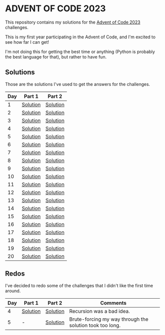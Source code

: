 # ADVENT OF CODE 2023

This repository contains my solutions for the [Advent of Code 2023](https://adventofcode.com/2023) challenges.

This is my first year participating in the Advent of Code, and I'm excited to see how far I can get!

I'm not doing this for getting the best time or anything (Python is probably the best language for that), but rather to have fun.

## Solutions

Those are the solutions I've used to get the answers for the challenges.

| Day | Part 1 | Part 2 |
| --- | ------ | ------ |
| 1 | [Solution](day-1/src/bin/part_1.rs) | [Solution](day-1/src/bin/part_2.rs) |
| 2 | [Solution](day-2/src/bin/part_1.rs) | [Solution](day-2/src/bin/part_2.rs) |
| 3 | [Solution](day-3/src/bin/part_1.rs) | [Solution](day-3/src/bin/part_2.rs) |
| 4 | [Solution](day-4/src/bin/part_1.rs) | [Solution](day-4/src/bin/part_2.rs) |
| 5 | [Solution](day-5/src/bin/part_1.rs) | [Solution](day-5/src/bin/part_2.rs) |
| 6 | [Solution](day-6/src/bin/part_1.rs) | [Solution](day-6/src/bin/part_2.rs) |
| 7 | [Solution](day-7/src/part_1/mod.rs) | [Solution](day-7/src/part_2/mod.rs) |
| 8 | [Solution](day-8/src/part_1/mod.rs) | [Solution](day-8/src/part_2/mod.rs) |
| 9 | [Solution](day-9/src/part_1/mod.rs) | [Solution](day-9/src/part_2/mod.rs) |
| 10 | [Solution](day-10/src/part_1/mod.rs) | [Solution](day-10/src/part_2/mod.rs) |
| 11 | [Solution](day-11/src/part_1/mod.rs) | [Solution](day-11/src/part_2/mod.rs) |
| 12 | [Solution](day-12/src/part_1/mod.rs) | [Solution](day-12/src/part_2/mod.rs) |
| 13 | [Solution](day-13/src/part_1/mod.rs) | [Solution](day-13/src/part_2/mod.rs) |
| 14 | [Solution](day-14/src/part_1/mod.rs) | [Solution](day-14/src/part_2/mod.rs) |
| 15 | [Solution](day-15/src/part_1/mod.rs) | [Solution](day-15/src/part_2/mod.rs) |
| 16 | [Solution](day-16/src/part1.rs) | [Solution](day-16/src/part2.rs) |
| 17 | [Solution](day-17/src/part_1/mod.rs) | [Solution](day-17/src/part_2/mod.rs) |
| 18 | [Solution](day-18/src/part_1/mod.rs) | [Solution](day-18/src/part_2/mod.rs) |
| 19 | [Solution](day-19/src/part_1.rs) | [Solution](day-19/src/part_2.rs) |
| 20 | [Solution](day-20/src/part_1.rs) | [Solution](day-20/src/part_2.rs) |

## Redos

I've decided to redo some of the challenges that I didn't like the first time around.

| Day | Part 1 | Part 2 |  Comments |
| --- | ------ | ------ | --------- |
| 4 | [Solution](day-4/src/bin/part_1_redo.rs) | [Solution](day-4/src/bin/part_2_redo.rs) | Recursion was a bad idea. |
| 5 | - | [Solution](day-5-redo/src/bin/part_2.rs) | Brute-forcing my way through the solution took too long. |
